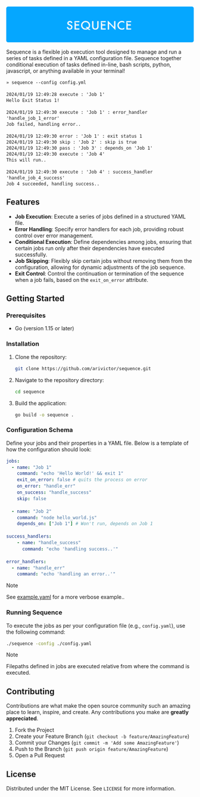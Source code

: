 ![](./cover.png)

Sequence is a flexible job execution tool designed to manage and run a series of tasks defined in a YAML configuration file. Sequence together conditional execution of tasks defined in-line, bash scripts, python, javascript, or anything available in your terminal!

```shell
» sequence --config config.yml

2024/01/19 12:49:28 execute : 'Job 1'
Hello Exit Status 1!

2024/01/19 12:49:30 execute : 'Job 1' : error_handler 'handle_job_1_error'
Job failed, handling error..

2024/01/19 12:49:30 error : 'Job 1' : exit status 1
2024/01/19 12:49:30 skip : 'Job 2' : skip is true
2024/01/19 12:49:30 pass : 'Job 3' : depends_on 'Job 1'
2024/01/19 12:49:30 execute : 'Job 4'
This will run..

2024/01/19 12:49:30 execute : 'Job 4' : success_handler 'handle_job_4_success'
Job 4 succeeded, handling success..
```

## Features

- **Job Execution**: Execute a series of jobs defined in a structured YAML file.
- **Error Handling**: Specify error handlers for each job, providing robust control over error management.
- **Conditional Execution**: Define dependencies among jobs, ensuring that certain jobs run only after their dependencies have executed successfully.
- **Job Skipping**: Flexibly skip certain jobs without removing them from the configuration, allowing for dynamic adjustments of the job sequence.
- **Exit Control**: Control the continuation or termination of the sequence when a job fails, based on the `exit_on_error` attribute.

## Getting Started

### Prerequisites

- Go (version 1.15 or later)

### Installation

1. Clone the repository:

    ```bash
    git clone https://github.com/arivictor/sequence.git
    ```

2. Navigate to the repository directory:

    ```bash
    cd sequence
    ```

3. Build the application:

    ```bash
    go build -o sequence .
    ```

### Configuration Schema

Define your jobs and their properties in a YAML file. Below is a template of how the configuration should look:

```yaml
jobs:
  - name: "Job 1"
    command: "echo 'Hello World!' && exit 1"
    exit_on_error: false # quits the process on error
    on_error: "handle_err"
    on_success: "handle_success"
    skip: false

  - name: "Job 2"
    command: "node hello_world.js"
    depends_on: ["Job 1"] # Won't run, depends on Job 1

success_handlers:
    - name: "handle_success"
      command: "echo 'handling success..'"

error_handlers:
  - name: "handle_err"
    command: "echo 'handling an error..'"
```

> [!NOTE]  
> See [example.yaml](./example.yaml) for a more verbose example..


### Running Sequence

To execute the jobs as per your configuration file (e.g., `config.yaml`), use the following command:

```bash
./sequence -config ./config.yaml
```

> [!NOTE]  
> Filepaths defined in jobs are executed relative from where the command is executed.

## Contributing

Contributions are what make the open source community such an amazing place to learn, inspire, and create. Any contributions you make are **greatly appreciated**.

1. Fork the Project
2. Create your Feature Branch (`git checkout -b feature/AmazingFeature`)
3. Commit your Changes (`git commit -m 'Add some AmazingFeature'`)
4. Push to the Branch (`git push origin feature/AmazingFeature`)
5. Open a Pull Request

## License

Distributed under the MIT License. See `LICENSE` for more information.